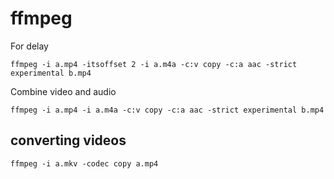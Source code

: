 # ffmpeg

For delay

	ffmpeg -i a.mp4 -itsoffset 2 -i a.m4a -c:v copy -c:a aac -strict experimental b.mp4

Combine video and audio

	ffmpeg -i a.mp4 -i a.m4a -c:v copy -c:a aac -strict experimental b.mp4

## converting videos

	ffmpeg -i a.mkv -codec copy a.mp4
